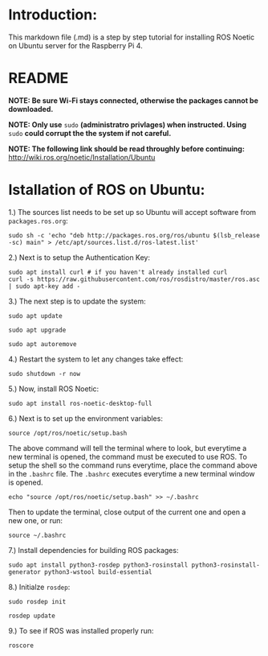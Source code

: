 # Introduction:

This markdown file (.md) is a step by step tutorial for installing ROS Noetic on Ubuntu server for the Raspberry Pi 4.



# **README**

**NOTE: Be sure Wi-Fi stays connected, otherwise the packages cannot be downloaded.**

**NOTE: Only use** `sudo` **(administratro privlages) when instructed. Using** `sudo` **could corrupt the the system if not careful.**

**NOTE: The following link should be read throughly before continuing:** http://wiki.ros.org/noetic/Installation/Ubuntu




# Istallation of ROS on Ubuntu:

1.) The sources list needs to be set up so Ubuntu will accept software from `packages.ros.org`:

    sudo sh -c 'echo "deb http://packages.ros.org/ros/ubuntu $(lsb_release -sc) main" > /etc/apt/sources.list.d/ros-latest.list'


2.) Next is to setup the Authentication Key:

    sudo apt install curl # if you haven't already installed curl
    curl -s https://raw.githubusercontent.com/ros/rosdistro/master/ros.asc | sudo apt-key add -


3.) The next step is to update the system:

    sudo apt update

    sudo apt upgrade

    sudo apt autoremove


4.) Restart the system to let any changes take effect:

    sudo shutdown -r now


5.) Now, install ROS Noetic:

    sudo apt install ros-noetic-desktop-full


6.) Next is to set up the environment variables:

    source /opt/ros/noetic/setup.bash

The above command will tell the terminal where to look, but everytime a new terminal is opened, the command must be executed to use ROS.  To setup the shell so the command runs everytime, place the command above in the `.bashrc` file.  The `.bashrc` executes everytime a new terminal window is opened.

    echo "source /opt/ros/noetic/setup.bash" >> ~/.bashrc

Then to update the terminal, close output of the current one and open a new one, or run:

    source ~/.bashrc


7.) Install dependencies for building ROS packages:

    sudo apt install python3-rosdep python3-rosinstall python3-rosinstall-generator python3-wstool build-essential


8.) Initialze `rosdep`:

    sudo rosdep init

    rosdep update


9.) To see if ROS was installed properly run:

    roscore
